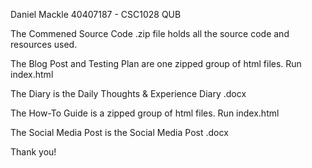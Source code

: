 Daniel Mackle 40407187 - CSC1028 QUB

The Commened Source Code .zip file holds all the source code and resources used.

The Blog Post and Testing Plan are one zipped group of html files. Run index.html

The Diary is the Daily Thoughts & Experience Diary .docx

The How-To Guide is a zipped group of html files. Run index.html

The Social Media Post is the Social Media Post .docx

Thank you!
